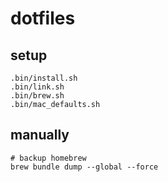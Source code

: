 # dotfiles

## setup
```SHELL
.bin/install.sh
.bin/link.sh
.bin/brew.sh
.bin/mac_defaults.sh
```

## manually
```SHELL
# backup homebrew
brew bundle dump --global --force
```
